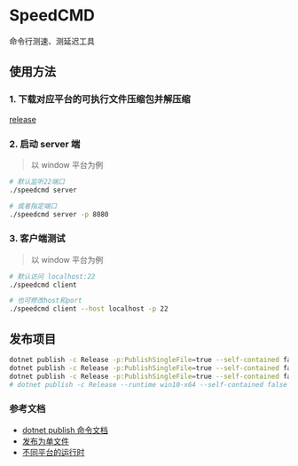 # SpeedCMD

命令行测速、测延迟工具

## 使用方法

### 1. 下载对应平台的可执行文件压缩包并解压缩

[release](./releases)

### 2. 启动 server 端

> 以 window 平台为例

```sh
# 默认监听22端口
./speedcmd server

# 或者指定端口
./speedcmd server -p 8080
```

### 3. 客户端测试

> 以 window 平台为例

```sh
# 默认访问 localhost:22
./speedcmd client

# 也可修改host和port
./speedcmd client --host localhost -p 22
```

## 发布项目

```sh
dotnet publish -c Release -p:PublishSingleFile=true --self-contained false -a x64 --os win
dotnet publish -c Release -p:PublishSingleFile=true --self-contained false -a x64 --os win10
dotnet publish -c Release -p:PublishSingleFile=true --self-contained false -a arm64 --os linux
# dotnet publish -c Release --runtime win10-x64 --self-contained false -p:PublishSingleFile=true
```

### 参考文档

- [dotnet publish 命令文档](https://learn.microsoft.com/zh-cn/dotnet/core/tools/dotnet-publish)
- [发布为单文件](https://learn.microsoft.com/en-us/dotnet/core/deploying/single-file/overview?tabs=cli)
- [不同平台的运行时](https://learn.microsoft.com/zh-cn/dotnet/core/rid-catalog)
